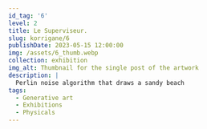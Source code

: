 ```yaml
---
id_tag: '6'
level: 2
title: Le Superviseur.
slug: korrigane/6
publishDate: 2023-05-15 12:00:00
img: /assets/6_thumb.webp
collection: exhibition
img_alt: Thumbnail for the single post of the artwork
description: |
  Perlin noise algorithm that draws a sandy beach
tags:
  - Generative art
  - Exhibitions
  - Physicals
---
```

